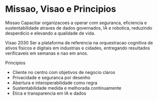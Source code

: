 # Missao, Visao e Principios

Missao
Capacitar organizacoes a operar com seguranca, eficiencia e sustentabilidade atraves de dados governados, IA e robotica, reduzindo desperdicio e elevando a qualidade de vida.

Visao 2030
Ser a plataforma de referencia na orquestracao cognitiva de ativos fisicos e digitais em industrias e cidades, entregando resultados verificaveis em semanas e nao em anos.

Principios
- Cliente no centro com objetivos de negocio claros
- Privacidade e seguranca por desenho
- Abertura e interoperabilidade como regra
- Sustentabilidade medida e melhorada continuamente
- Etica e transparencia em IA e dados

